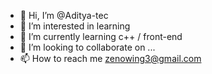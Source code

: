 - 👋 Hi, I’m @Aditya-tec
- 👀 I’m interested in learning
- 🌱 I’m currently learning c++ / front-end
- 💞️ I’m looking to collaborate on ...
- 📫 How to reach me zenowing3@gmail.com

<!---
Aditya-tec/Aditya-tec is a ✨ special ✨ repository because its `README.md` (this file) appears on your GitHub profile.
You can click the Preview link to take a look at your changes.
--->
